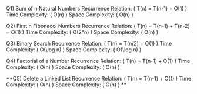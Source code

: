 Q1) Sum of n Natural Numbers Recurrence Relation: ( T(n) = T(n-1) + O(1) ) Time Complexity: ( O(n) ) Space Complexity: ( O(n) )

Q2) First n Fibonacci Numbers Recurrence Relation: ( T(n) = T(n-1) + T(n-2) + O(1) ) Time Complexity: ( O(2^n) ) Space Complexity: ( O(n) )

Q3) Binary Search Recurrence Relation: ( T(n) = T(n/2) + O(1) ) Time Complexity: ( O(\log n) ) Space Complexity: ( O(\log n) )

Q4) Factorial of a Number Recurrence Relation: ( T(n) = T(n-1) + O(1) ) Time Complexity: ( O(n) ) Space Complexity: ( O(n) )

**Q5) Delete a Linked List Recurrence Relation: ( T(n) = T(n-1) + O(1) ) Time Complexity: ( O(n) ) Space Complexity: ( O(n) ) **
